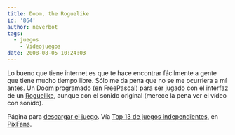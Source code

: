 ```yaml
---
title: Doom, the Roguelike
id: '864'
author: neverbot
tags:
  - juegos
    - Videojuegos
date: 2008-08-05 10:24:03
---
```


Lo bueno que tiene internet es que te hace encontrar fácilmente a gente que tiene mucho tiempo libre. Sólo me da pena que no se me ocurriera a mí antes. Un [Doom](http://en.wikipedia.org/wiki/Doom_%28video_game%29) programado (en FreePascal) para ser jugado con el interfaz de un [Roguelike](http://en.wikipedia.org/wiki/Roguelike), aunque con el sonido original (merece la pena ver el vídeo con sonido).

Página para [descargar el juego](http://doom.chaosforge.org/). Vía [Top 13 de juegos independientes](http://www.pixfans.com/top-13-de-juegos-independientes/), en [PixFans](http://www.pixfans.com/).